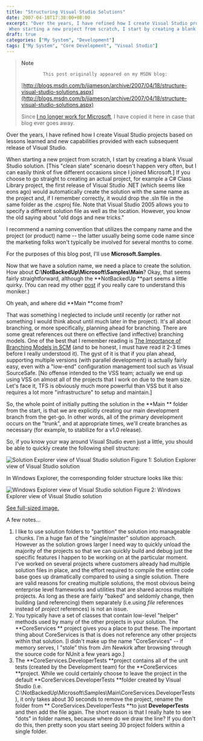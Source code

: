 ```yaml
---
title: "Structuring Visual Studio Solutions"
date: 2007-04-18T17:38:00+08:00
excerpt: "Over the years, I have refined how I create Visual Studio projects based on lessons learned and new capabilities provided with each subsequent release of Visual Studio. 
 When starting a new project from scratch, I start by creating a blank Visual Studio..."
draft: true
categories: ["My System", "Development"]
tags: ["My System", "Core Development", "Visual Studio"]
---
```


> **Note**
> 
>             This post originally appeared on my MSDN blog:  
>   
> 
> 
> [http://blogs.msdn.com/b/jjameson/archive/2007/04/18/structure-visual-studio-solutions.aspx](http://blogs.msdn.com/b/jjameson/archive/2007/04/18/structure-visual-studio-solutions.aspx)
> 
> 
> Since [I no longer work for Microsoft](/blog/jjameson/2011/09/02/last-day-with-microsoft), I have copied it here in case that blog                 ever goes away.


Over the years, I have refined how I create Visual Studio projects based on lessons         learned and new capabilities provided with each subsequent release of Visual Studio.

When starting a new project from scratch, I start by creating a blank Visual Studio         solution. [This "clean slate" scenario doesn't happen very often, but I can easily         think of five different occasions since I joined Microsoft.] If you choose to go         straight to creating an actual project, for example a C# Class Library project,         the first release of Visual Studio .NET (which seems like eons ago) would automatically         create the solution with the same name as the project and, if I remember correctly,         it would drop the .sln file in the same folder as the .csproj file. Note that Visual         Studio 2005 allows you to specify a different solution file as well as the location.         However, you know the old saying about "old dogs and new tricks."

I recommend a naming convention that utilizes the company name and the project (or         product) name -- the latter usually being some code name since the marketing folks         won't typically be involved for several months to come.

For the purposes of this blog post, I'll use **Microsoft.Samples**.

Now that we have a solution name, we need a place to create the solution. How about         **C:\NotBackedUp\Microsoft\Samples\Main**? Okay, that seems fairly         straightforward, although the **NotBackedUp **part seems a little quirky.         (You can read my other [post](/blog/jjameson/2007/03/22/backedup-and-notbackedup) if you really care to understand this moniker.)

Oh yeah, and where did **Main **come from?

That was something I neglected to include until recently (or rather not something         I would think about until much later in the project). It's all about branching,         or more specifically, planning ahead for branching. There are some great references         out there on effective (and inffective) branching models. One of the best that I         remember reading is [The Importance of Branching Models in SCM](http://downloads.seapine.com/pub/papers/SCMBranchingModels.pdf) (and to be honest, I must have         read it 2-3 times before I really understood it). The gyst of it is that if you         plan ahead, supporting multiple versions (with parallel development) is actually         fairly easy, even with a "low-end" configuration management tool such as Visual         SourceSafe. [No offense intended to the VSS team; actually we end up using VSS on         almost all of the projects that I work on due to the team size. Let's face it, TFS         is obviously much more powerful than VSS but it also requires a lot more "infrastructure"         to setup and maintain.]

So, the whole point of initially putting the solution in the **Main **         folder from the start, is that we are explicitly creating our main development branch         from the get-go. In other words, all of the primary development occurs on the "trunk",         and at appropriate times, we'll create branches as necessary (for example, to stabilize         for a v1.0 release).

So, if you know your way around Visual Studio even just a little, you should be         able to quickly create the following shell structure:

![Solution Explorer view of Visual Studio solution](https://www.technologytoolbox.com/blog/images/www_technologytoolbox_com/blog/jjameson/7/o_Solution-Explorer-Step-1.JPG "Solution Explorer view of Visual Studio solution")
            Figure 1: Solution Explorer view of Visual Studio solution


In Windows Explorer, the corresponding folder structure looks like this:

![Windows Explorer view of Visual Studio solution](https://www.technologytoolbox.com/blog/images/www_technologytoolbox_com/blog/jjameson/7/r_Windows-Explorer-Step-1.JPG "Windows Explorer view of Visual Studio solution")
            Figure 2: Windows Explorer view of Visual Studio solution

[See full-sized image.](/blog/images/www_technologytoolbox_com/blog/jjameson/7/o_Windows-Explorer-Step-1.JPG)


A few notes...

1. I like to use solution folders to "partition" the solution into manageable chunks.
            I'm a huge fan of the "single/master" solution approach. However as the solution
            grows larger I need way to quickly unload the majority of the projects so that we
            can quickly build and debug just the specific features I happen to be working on
            at the particular moment. I've worked on several projects where customers already
            had multiple solution files in place, and the effort required to compile the entire
            code base goes up dramatically compared to using a single solution. There are valid
            reasons for creating multiple solutions, the most obvious being enterprise level
            frameworks and utilities that are shared across multiple projects. As long as these
            are fairly "baked" and seldomly change, then building (and referencing) them separately
            (i.e.using *file* references instead of *project* references) is not an
            issue.
2. You typically have a set of classes that contain low-level "helper" methods used
            by many of the other projects in your solution. The **CoreServices **
            project gives you a place to put these. The important thing about CoreServices is
            that is does not reference any other projects within that solution. [I didn't make
            up the name "CoreServices" -- if memory serves, I "stole" this from Jim Newkirk
            after browsing through the source code for NUnit a few years ago.]
3. The **CoreServices.DeveloperTests **project contains all of the unit
            tests (created by the Development team) for the **CoreServices **project.
            While we could certainly choose to leave the project in the default **CoreServices.DeveloperTests
            **folder created by Visual Studio (i.e. C:\NotBackedUp\Microsoft\Samples\Main\CoreServices.DeveloperTests),
            it only takes about 30 seconds to remove the project, rename the folder from **                CoreServices.DeveloperTests **to just **DeveloperTests**
            and then add the file again. The short reason is that I really hate to see "dots"
            in folder names, because where do we draw the line? If you don't do this, then pretty
            soon you start seeing 30 project folders within a single folder.

